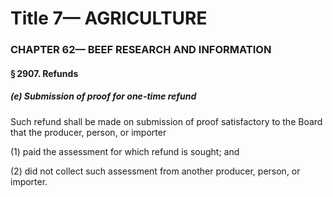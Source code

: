 
# Title 7— AGRICULTURE
### CHAPTER 62— BEEF RESEARCH AND INFORMATION
#### § 2907. Refunds
##### (e) Submission of proof for one-time refund

Such refund shall be made on submission of proof satisfactory to the Board that the producer, person, or importer

(1) paid the assessment for which refund is sought; and

(2) did not collect such assessment from another producer, person, or importer.
